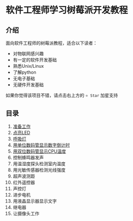 # 软件工程师学习树莓派开发教程

## 介绍

面向软件工程师的树莓派教程，适合以下读者：

* 对物联网感兴趣
* 有一定的软件开发基础
* 熟悉Unix/Linux
* 了解python
* 无电子基础
* 无硬件开发基础

如果你觉得该项目不错，请点击右上方的 `⭐️ Star` 加星支持

## 目录
1. [准备工作](01prepare)
1. [点亮LED](02blink)
1. [呼吸灯](03fading-led)
1. [用单位数码管显示数字倒计时](04digital-1)
1. [用双位数码管显示CPU温度](05digital-2)
1. 控制蜂鸣器发声
1. 用温湿度探头检测室内温度
1. 用光敏传感器检测光线强度
1. 超声波测距
1. 红外遥控器
1. 声控灯
1. 进步电机
1. 用液晶显示器显示文字
1. 继电器
1. 让摄像头工作
